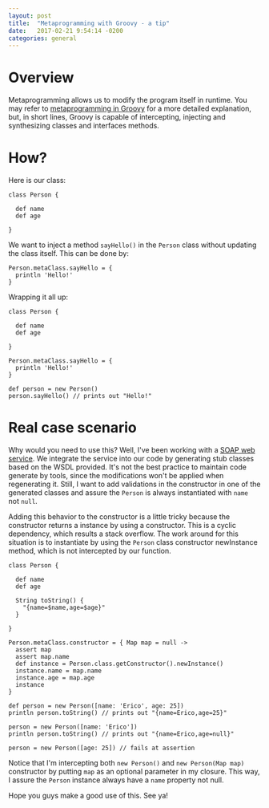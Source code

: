 ```yaml
---
layout: post
title:  "Metaprogramming with Groovy - a tip"
date:   2017-02-21 9:54:14 -0200
categories: general
---
```


# Overview

Metaprogramming allows us to modify the program itself in runtime. You may refer to [metaprogramming in Groovy][metaprograming-groovy] for a more detailed explanation, but, in short lines, Groovy is capable of intercepting, injecting and synthesizing classes and interfaces methods.

# How?

Here is our class:

```
class Person {

  def name
  def age

}
```

We want to inject a method `sayHello()` in the `Person` class without updating the class itself. This can be done by:

```
Person.metaClass.sayHello = {
  println 'Hello!'
}
```

Wrapping it all up:

```
class Person {

  def name
  def age

}

Person.metaClass.sayHello = {
  println 'Hello!'
}

def person = new Person()
person.sayHello() // prints out "Hello!"
```

# Real case scenario

Why would you need to use this? Well, I've been working with a [SOAP web service][soap-ws]. We integrate the service into our code by generating stub classes based on the WSDL provided. It's not the best practice to maintain code generate by tools, since the modifications won't be applied when regenerating it. Still, I want to add validations in the constructor in one of the generated classes and assure the `Person` is always instantiated with `name` not `null`.

Adding this behavior to the constructor is a little tricky because the constructor returns a instance by using a constructor. This is a cyclic dependency, which results a stack overflow. The work around for this situation is to instantiate by using the `Person` class constructor newInstance method, which is not intercepted by our function.

```
class Person {

  def name
  def age

  String toString() {
    "{name=$name,age=$age}"
  }

}

Person.metaClass.constructor = { Map map = null ->
  assert map
  assert map.name
  def instance = Person.class.getConstructor().newInstance()
  instance.name = map.name
  instance.age = map.age
  instance
}

def person = new Person([name: 'Erico', age: 25])
println person.toString() // prints out "{name=Erico,age=25}"

person = new Person([name: 'Erico'])
println person.toString() // prints out "{name=Erico,age=null}"

person = new Person([age: 25]) // fails at assertion
```

Notice that I'm intercepting both `new Person()` and `new Person(Map map)` constructor by putting `map` as an optional parameter in my closure. This way, I assure the `Person` instance always have a `name` property not null.

Hope you guys make a good use of this. See ya!

[metaprograming-groovy]: http://groovy-lang.org/metaprogramming.html#_runtime_metaprogramming
[soap-ws]: https://en.wikipedia.org/wiki/SOAP
